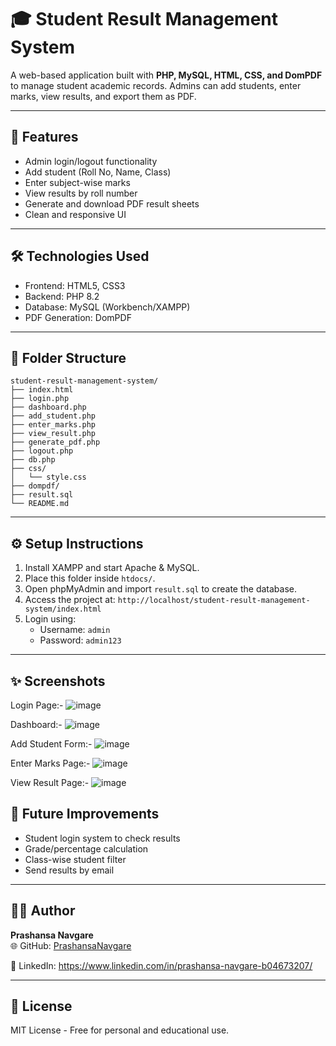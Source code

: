 # 🎓 Student Result Management System

A web-based application built with **PHP, MySQL, HTML, CSS, and DomPDF** to manage student academic records. Admins can add students, enter marks, view results, and export them as PDF.

---

## 🚀 Features

- Admin login/logout functionality
- Add student (Roll No, Name, Class)
- Enter subject-wise marks
- View results by roll number
- Generate and download PDF result sheets
- Clean and responsive UI

---

## 🛠️ Technologies Used

- Frontend: HTML5, CSS3
- Backend: PHP 8.2
- Database: MySQL (Workbench/XAMPP)
- PDF Generation: DomPDF

---

## 📁 Folder Structure

```
student-result-management-system/
├── index.html
├── login.php
├── dashboard.php
├── add_student.php
├── enter_marks.php
├── view_result.php
├── generate_pdf.php
├── logout.php
├── db.php
├── css/
│   └── style.css
├── dompdf/
├── result.sql
└── README.md
```

---

## ⚙️ Setup Instructions

1. Install XAMPP and start Apache & MySQL.
2. Place this folder inside `htdocs/`.
3. Open phpMyAdmin and import `result.sql` to create the database.
4. Access the project at: `http://localhost/student-result-management-system/index.html`
5. Login using:
   - Username: `admin`
   - Password: `admin123`

---

## ✨ Screenshots

Login Page:-
![image](https://github.com/user-attachments/assets/0da73a82-5533-4b19-811e-3f9c0cb6be0c)

Dashboard:-
![image](https://github.com/user-attachments/assets/ac2301db-9beb-4507-9087-d25bac1a9cb2)

Add Student Form:-
![image](https://github.com/user-attachments/assets/4aacbb0a-afa8-443f-a9dc-64a25dc63c61)

Enter Marks Page:-
![image](https://github.com/user-attachments/assets/00e4de86-fb05-42c9-957d-bce68330f032)

View Result Page:-
![image](https://github.com/user-attachments/assets/d293475a-dc71-4881-baf8-36b2b221a16b)


## 🧩 Future Improvements

- Student login system to check results
- Grade/percentage calculation
- Class-wise student filter
- Send results by email

---

## 👩‍💻 Author

**Prashansa Navgare**  
🌐 GitHub: [PrashansaNavgare](https://github.com/PrashansaNavgare)

📅 LinkedIn: https://www.linkedin.com/in/prashansa-navgare-b04673207/

---

## 📄 License

MIT License - Free for personal and educational use.
